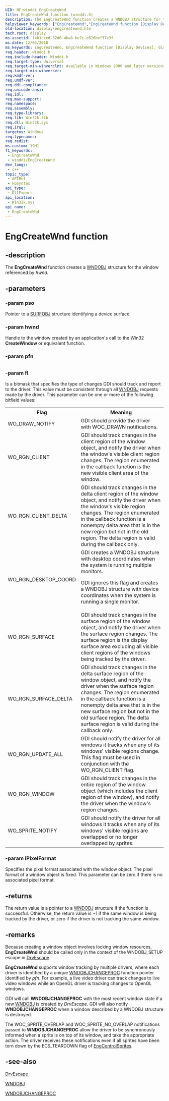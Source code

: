 ```yaml
---
UID: NF:winddi.EngCreateWnd
title: EngCreateWnd function (winddi.h)
description: The EngCreateWnd function creates a WNDOBJ structure for the window referenced by hwnd.
helpviewer_keywords: ["EngCreateWnd","EngCreateWnd function [Display Devices]","display.engcreatewnd","gdifncs_71294a09-97a4-41c5-9ddb-2295febc73a2.xml","winddi/EngCreateWnd"]
old-location: display\engcreatewnd.htm
tech.root: display
ms.assetid: 14b1cced-32d0-4ba8-be7c-e626bef37e3f
ms.date: 12/05/2018
ms.keywords: EngCreateWnd, EngCreateWnd function [Display Devices], display.engcreatewnd, gdifncs_71294a09-97a4-41c5-9ddb-2295febc73a2.xml, winddi/EngCreateWnd
req.header: winddi.h
req.include-header: Winddi.h
req.target-type: Universal
req.target-min-winverclnt: Available in Windows 2000 and later versions of the Windows operating systems.
req.target-min-winversvr: 
req.kmdf-ver: 
req.umdf-ver: 
req.ddi-compliance: 
req.unicode-ansi: 
req.idl: 
req.max-support: 
req.namespace: 
req.assembly: 
req.type-library: 
req.lib: Win32k.lib
req.dll: Win32k.sys
req.irql: 
targetos: Windows
req.typenames: 
req.redist: 
ms.custom: 19H1
f1_keywords:
 - EngCreateWnd
 - winddi/EngCreateWnd
dev_langs:
 - c++
topic_type:
 - APIRef
 - kbSyntax
api_type:
 - DllExport
api_location:
 - Win32k.sys
api_name:
 - EngCreateWnd
---
```


# EngCreateWnd function


## -description

The <b>EngCreateWnd</b> function creates a <a href="/windows/desktop/api/winddi/ns-winddi-wndobj">WNDOBJ</a> structure for the window referenced by <i>hwnd</i>.

## -parameters

### -param pso

Pointer to a <a href="/windows/desktop/api/winddi/ns-winddi-surfobj">SURFOBJ</a> structure identifying a device surface.

### -param hwnd

Handle to the window created by an application's call to the Win32 <b>CreateWindow</b> or equivalent function.

### -param pfn

######

### -param fl

Is a bitmask that specifies the type of changes GDI should track and report to the driver. This value must be consistent through all <a href="/windows/desktop/api/winddi/ns-winddi-wndobj">WNDOBJ</a> requests made by the driver. This parameter can be one or more of the following bitfield values:

<table>
<tr>
<th>Flag</th>
<th>Meaning</th>
</tr>
<tr>
<td>
WO_DRAW_NOTIFY

</td>
<td>
GDI should provide the driver with WOC_DRAWN notifications.

</td>
</tr>
<tr>
<td>
WO_RGN_CLIENT

</td>
<td>
GDI should track changes in the client region of the window object, and notify the driver when the window's visible client region changes. The region enumerated in the callback function is the new visible client area of the window.

</td>
</tr>
<tr>
<td>
WO_RGN_CLIENT_DELTA

</td>
<td>
GDI should track changes in the delta client region of the window object, and notify the driver when the window's visible region changes. The region enumerated in the callback function is a nonempty delta area that is in the new region but not in the old region. The delta region is valid during the callback only.

</td>
</tr>
<tr>
<td>
WO_RGN_DESKTOP_COORD

</td>
<td>
GDI creates a WNDOBJ structure with desktop coordinates when the system is running multiple monitors.

GDI ignores this flag and creates a WNDOBJ structure with device coordinates when the system is running a single monitor.

</td>
</tr>
<tr>
<td>
WO_RGN_SURFACE

</td>
<td>
GDI should track changes in the surface region of the window object, and notify the driver when the surface region changes. The surface region is the display surface area excluding all visible client regions of the windows being tracked by the driver.

</td>
</tr>
<tr>
<td>
WO_RGN_SURFACE_DELTA

</td>
<td>
GDI should track changes in the delta surface region of the window object, and notify the driver when the surface region changes. The region enumerated in the callback function is a nonempty delta area that is in the new surface region but not in the old surface region. The delta surface region is valid during the callback only.

</td>
</tr>
<tr>
<td>
WO_RGN_UPDATE_ALL

</td>
<td>
GDI should notify the driver for all windows it tracks when any of its windows' visible regions change. This flag must be used in conjunction with the WO_RGN_CLIENT flag.

</td>
</tr>
<tr>
<td>
WO_RGN_WINDOW

</td>
<td>
GDI should track changes in the entire region of the window object (which includes the client region of the window), and notify the driver when the window's region changes.

</td>
</tr>
<tr>
<td>
WO_SPRITE_NOTIFY

</td>
<td>
GDI should notify the driver for all windows it tracks when any of its windows' visible regions are overlapped or no longer overlapped by sprites.

</td>
</tr>
</table>

### -param iPixelFormat

Specifies the pixel format associated with the window object. The pixel format of a window object is fixed. This parameter can be zero if there is no associated pixel format.

## -returns

The return value is a pointer to a <a href="/windows/desktop/api/winddi/ns-winddi-wndobj">WNDOBJ</a> structure if the function is successful. Otherwise, the return value is −1 if the same window is being tracked by the driver, or zero if the driver is not tracking the same window.

## -remarks

Because creating a window object involves locking window resources, <b>EngCreateWnd</b> should be called only in the context of the WNDOBJ_SETUP escape in <a href="/windows/desktop/api/winddi/nf-winddi-drvescape">DrvEscape</a>.

<b>EngCreateWnd</b> supports window tracking by multiple drivers, where each driver is identified by a unique <a href="/previous-versions/windows/hardware/drivers/ff570601(v=vs.85)">WNDOBJCHANGEPROC</a> function pointer identified by <i>pfn</i>. For example, a live video driver can track changes to live video windows while an OpenGL driver is tracking changes to OpenGL windows.

GDI will call <b>WNDOBJCHANGEPROC</b> with the most recent window state if a new <a href="/windows/desktop/api/winddi/ns-winddi-wndobj">WNDOBJ</a> is created by <i>DrvEscape</i>. GDI will also notify <b>WNDOBJCHANGEPROC</b> when a window described by a WNDOBJ structure is destroyed.

The WOC_SPRITE_OVERLAP and WOC_SPRITE_NO_OVERLAP notifications passed to <b>WNDOBJCHANGEPROC</b> allow the driver to be synchronously informed when a sprite is on top of its window, and take the appropriate action. The driver receives these notifications even if all sprites have been torn down by the ECS_TEARDOWN flag of <a href="/windows/desktop/api/winddi/nf-winddi-engcontrolsprites">EngControlSprites</a>.

## -see-also

<a href="/windows/desktop/api/winddi/nf-winddi-drvescape">DrvEscape</a>



<a href="/windows/desktop/api/winddi/ns-winddi-wndobj">WNDOBJ</a>



<a href="/previous-versions/windows/hardware/drivers/ff570601(v=vs.85)">WNDOBJCHANGEPROC</a>